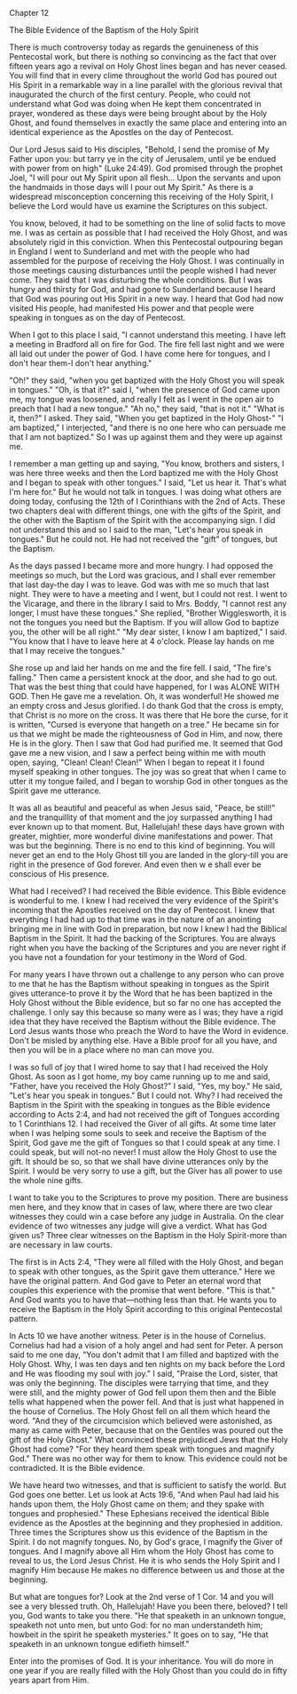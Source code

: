 Chapter 12

The Bible Evidence of the Baptism of the Holy Spirit

There is much controversy today as regards the genuineness of this Pentecostal work, but there is nothing so convincing as the fact that over fifteen years ago a revival on Holy Ghost lines began and has never ceased. You will find that in every clime throughout the world God has poured out His Spirit in a remarkable way in a line parallel with the glorious revival that inaugurated the church of the first century. People, who could not understand what God was doing when He kept them concentrated in prayer, wondered as these days were being brought about by the Holy Ghost, and found themselves in exactly the same place and entering into an identical experience as the Apostles on the day of Pentecost.

Our Lord Jesus said to His disciples, "Behold, I send the promise of My Father upon you: but tarry ye in the city of Jerusalem, until ye be endued with power from on high" (Luke 24:49). God promised through the prophet Joel, "I will pour out My Spirit upon all flesh... Upon the servants and upon the handmaids in those days will I pour out My Spirit." As there is a widespread misconception concerning this receiving of the Holy Spirit, I believe the Lord would have us examine the Scriptures on this subject.

You know, beloved, it had to be something on the line of solid facts to move me. I was as certain as possible that I had received the Holy Ghost, and was absolutely rigid in this conviction. When this Pentecostal outpouring began in England I went to Sunderland and met with the people who had assembled for the purpose of receiving the Holy Ghost. I was continually in those meetings causing disturbances until the people wished I had never come. They said that I was disturbing the whole conditions. But I was hungry and thirsty for God, and had gone to Sunderland because I heard that God was pouring out His Spirit in a new way. I heard that God had now visited His people, had manifested His power and that people were speaking in tongues as on the day of Pentecost.

When I got to this place I said, "I cannot understand this meeting. I have left a meeting in Bradford all on fire for God. The fire fell last night and we were all laid out under the power of God. I have come here for tongues, and I don't hear them-I don't hear anything."

"Oh!" they said, "when you get baptized with the Holy Ghost you will speak in tongues." "Oh, is that it?" said I, "when the presence of God came upon me, my tongue was loosened, and really I felt as I went in the open air to preach that I had a new tongue." "Ah no," they said, "that is not it." "What is it, then?" I asked. They said, "When you get baptized in the Holy Ghost-" "I am baptized," I interjected, "and there is no one here who can persuade me that I am not baptized." So I was up against them and they were up against me.

I remember a man getting up and saying, "You know, brothers and sisters, I was here three weeks and then the Lord baptized me with the Holy Ghost and I began to speak with other tongues." I said, "Let us hear it. That's what I'm here for." But he would not talk in tongues. I was doing what others are doing today, confusing the 12th of I Corinthians with the 2nd of Acts. These two chapters deal with different things, one with the gifts of the Spirit, and the other with the Baptism of the Spirit with the accompanying sign. I did not understand this and so I said to the man, "Let's hear you speak in tongues." But he could not. He had not received the "gift" of tongues, but the Baptism.

As the days passed I became more and more hungry. I had opposed the meetings so much, but the Lord was gracious, and I shall ever remember that last day-the day I was to leave. God was with me so much that last night. They were to have a meeting and I went, but I could not rest. I went to the Vicarage, and there in the library I said to Mrs. Boddy, "I cannot rest any longer, I must have these tongues." She replied, "Brother Wigglesworth, it is not the tongues you need but the Baptism. If you will allow God to baptize you, the other will be all right." "My dear sister, I know I am baptized," I said. "You know that I have to leave here at 4 o'clock. Please lay hands on me that I may receive the tongues."

She rose up and laid her hands on me and the fire fell. I said, "The fire's falling." Then came a persistent knock at the door, and she had to go out. That was the best thing that could have happened, for I was ALONE WITH GOD. Then He gave me a revelation. Oh, it was wonderful! He showed me an empty cross and Jesus glorified. I do thank God that the cross is empty, that Christ is no more on the cross. It was there that He bore the curse, for it is written, "Cursed is everyone that hangeth on a tree." He became sin for us that we might be made the righteousness of God in Him, and now, there He is in the glory. Then I saw that God had purified me. It seemed that God gave me a new vision, and I saw a perfect being within me with mouth open, saying, "Clean! Clean! Clean!" When I began to repeat it I found myself speaking in other tongues. The joy was so great that when I came to utter it my tongue failed, and I began to worship God in other tongues as the Spirit gave me utterance.

It was all as beautiful and peaceful as when Jesus said, "Peace, be still!" and the tranquillity of that moment and the joy surpassed anything I had ever known up to that moment. But, Hallelujah! these days have grown with greater, mightier, more wonderful divine manifestations and power. That was but the beginning. There is no end to this kind of beginning. You will never get an end to the Holy Ghost till you are landed in the glory-till you are right in the presence of God forever. And even then w e shall ever be conscious of His presence.

What had I received? I had received the Bible evidence. This Bible evidence is wonderful to me. I knew I had received the very evidence of the Spirit's incoming that the Apostles received on the day of Pentecost. I knew that everything I had had up to that time was in the nature of an anointing bringing me in line with God in preparation, but now I knew I had the Biblical Baptism in the Spirit. It had the backing of the Scriptures. You are always right when you have the backing of the Scriptures and you are never right if you have not a foundation for your testimony in the Word of God.

For many years I have thrown out a challenge to any person who can prove to me that he has the Baptism without speaking in tongues as the Spirit gives utterance-to prove it by the Word that he has been baptized in the Holy Ghost without the Bible evidence, but so far no one has accepted the challenge. I only say this because so many were as I was; they have a rigid idea that they have received the Baptism without the Bible evidence. The Lord Jesus wants those who preach the Word to have the Word in evidence. Don't be misled by anything else. Have a Bible proof for all you have, and then you will be in a place where no man can move you.

I was so full of joy that I wired home to say that I had received the Holy Ghost. As soon as I got home, my boy came running up to me and said, "Father, have you received the Holy Ghost?" I said, "Yes, my boy." He said, "Let's hear you speak in tongues." But I could not. Why? I had received the Baptism in the Spirit with the speaking in tongues as the Bible evidence according to Acts 2:4, and had not received the gift of Tongues according to 1 Corinthians 12. I had received the Giver of all gifts. At some time later when I was helping some souls to seek and receive the Baptism of the Spirit, God gave me the gift of Tongues so that I could speak at any time. I could speak, but will not-no never! I must allow the Holy Ghost to use the gift. It should be so, so that we shall have divine utterances only by the Spirit. I would be very sorry to use a gift, but the Giver has all power to use the whole nine gifts.

I want to take you to the Scriptures to prove my position. There are business men here, and they know that in cases of law, where there are two clear witnesses they could win a case before any judge in Australia. On the clear evidence of two witnesses any judge will give a verdict. What has God given us? Three clear witnesses on the Baptism in the Holy Spirit-more than are necessary in law courts.

The first is in Acts 2:4, "They were all filled with the Holy Ghost, and began to speak with other tongues, as the Spirit gave them utterance." Here we have the original pattern. And God gave to Peter an eternal word that couples this experience with the promise that went before. "This is that." And God wants you to have that—nothing less than that. He wants you to receive the Baptism in the Holy Spirit according to this original Pentecostal pattern.

In Acts 10 we have another witness. Peter is in the house of Cornelius. Cornelius had had a vision of a holy angel and had sent for Peter. A person said to me one day, "You don't admit that I am filled and baptized with the Holy Ghost. Why, I was ten days and ten nights on my back before the Lord and He was flooding my soul with joy." I said, "Praise the Lord, sister, that was only the beginning. The disciples were tarrying that time, and they were still, and the mighty power of God fell upon them then and the Bible tells what happened when the power fell. And that is just what happened in the house of Cornelius. The Holy Ghost fell on all them which heard the word. "And they of the circumcision which believed were astonished, as many as came with Peter, because that on the Gentiles was poured out the gift of the Holy Ghost." What convinced these prejudiced Jews that the Holy Ghost had come? "For they heard them speak with tongues and magnify God." There was no other way for them to know. This evidence could not be contradicted. It is the Bible evidence.

We have heard two witnesses, and that is sufficient to satisfy the world. But God goes one better. Let us look at Acts 19:6, "And when Paul had laid his hands upon them, the Holy Ghost came on them; and they spake with tongues and prophesied." These Ephesians received the identical Bible evidence as the Apostles at the beginning and they prophesied in addition. Three times the Scriptures show us this evidence of the Baptism in the Spirit. I do not magnify tongues. No, by God's grace, I magnify the Giver of tongues. And I magnify above all Him whom the Holy Ghost has come to reveal to us, the Lord Jesus Christ. He it is who sends the Holy Spirit and I magnify Him because He makes no difference between us and those at the beginning.

But what are tongues for? Look at the 2nd verse of 1 Cor. 14 and you will see a very blessed truth. Oh, Hallelujah! Have you been there, beloved? I tell you, God wants to take you there. "He that speaketh in an unknown tongue, speaketh not unto men, but unto God: for no man understandeth him; howbeit in the spirit he speaketh mysteries." It goes on to say, "He that speaketh in an unknown tongue edifieth himself."

Enter into the promises of God. It is your inheritance. You will do more in one year if you are really filled with the Holy Ghost than you could do in fifty years apart from Him.
